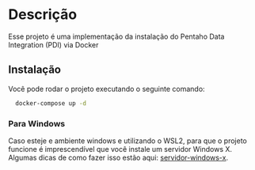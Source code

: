 # Descrição

Esse projeto é uma implementação da instalação do Pentaho Data Integration (PDI) via Docker

## Instalação

Você pode rodar o projeto executando o seguinte comando:

```zsh
  docker-compose up -d
```

### Para Windows 

Caso esteje e ambiente windows e utilizando o WSL2, para que o projeto funcione é imprescendível que você instale um 
servidor Windows X. Algumas dicas de como fazer isso estão aqui: [servidor-windows-x](https://ubunlog.com/pt/vcxsrv-nos-permite-usar-apps-de-linux-con-interfaz-de-usuario-en-windows-10/). 

